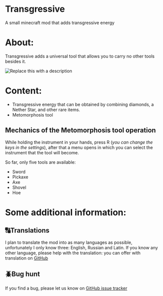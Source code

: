 # Transgressive
A small minecraft mod that adds transgressive energy

# About:
Transgressive adds a universal tool that allows you to carry no other tools besides it.

![Replace this with a description](https://cdn.modrinth.com/data/cached_images/7db2327fbc34dffeb51506dc494ca295da90d13f_0.webp)

# Content:
- Transgressive energy that can be obtained by combining diamonds, a Nether Star, and other rare items.
- Metomorphosis tool

## Mechanics of the Metomorphosis tool operation

While holding the instrument in your hands, press R (_you can change the keys in the settings_), after that a menu opens in which you can select the instrument that the tool will become.

So far, only five tools are available:

- Sword
- Pickaxe
- Axe
- Shovel
- Hoe

# Some additional information:

## 🔠Translations

I plan to translate the mod into as many languages as possible, unfortunately I only know three: English, Russian and Latin. If you know any other language, please help with the translation: you can offer with translation on [GitHub](https://github.com/Parnich/Transgressive)

## 🪲Bug hunt

If you find a bug, please let us know on [GitHub issue tracker](https://github.com/Parnich/Transgressive/issues)
